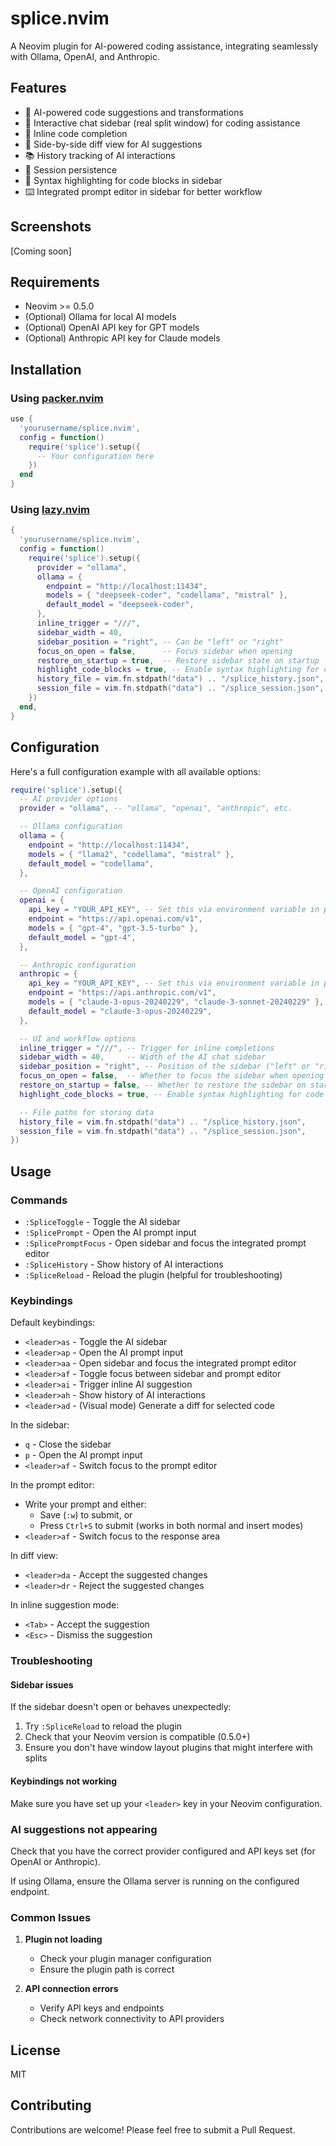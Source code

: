 # splice.nvim

A Neovim plugin for AI-powered coding assistance, integrating seamlessly with Ollama, OpenAI, and Anthropic.

## Features

- 🧠 AI-powered code suggestions and transformations
- 💬 Interactive chat sidebar (real split window) for coding assistance
- 📝 Inline code completion
- 🔄 Side-by-side diff view for AI suggestions
- 📚 History tracking of AI interactions
- 🔄 Session persistence
- 🎨 Syntax highlighting for code blocks in sidebar
- ⌨️ Integrated prompt editor in sidebar for better workflow

## Screenshots

[Coming soon]

## Requirements

- Neovim >= 0.5.0
- (Optional) Ollama for local AI models
- (Optional) OpenAI API key for GPT models
- (Optional) Anthropic API key for Claude models

## Installation

### Using [packer.nvim](https://github.com/wbthomason/packer.nvim)

```lua
use {
  'yourusername/splice.nvim',
  config = function()
    require('splice').setup({
      -- Your configuration here
    })
  end
}
```

### Using [lazy.nvim](https://github.com/folke/lazy.nvim)

```lua
{
  'yourusername/splice.nvim',
  config = function()
    require('splice').setup({
      provider = "ollama",
      ollama = {
        endpoint = "http://localhost:11434",
        models = { "deepseek-coder", "codellama", "mistral" },
        default_model = "deepseek-coder",
      },
      inline_trigger = "///",
      sidebar_width = 40,
      sidebar_position = "right", -- Can be "left" or "right"
      focus_on_open = false,      -- Focus sidebar when opening
      restore_on_startup = true,  -- Restore sidebar state on startup
      highlight_code_blocks = true, -- Enable syntax highlighting for code blocks in sidebar
      history_file = vim.fn.stdpath("data") .. "/splice_history.json",
      session_file = vim.fn.stdpath("data") .. "/splice_session.json",
    })
  end,
}
```

## Configuration

Here's a full configuration example with all available options:

```lua
require('splice').setup({
  -- AI provider options
  provider = "ollama", -- "ollama", "openai", "anthropic", etc.

  -- Ollama configuration
  ollama = {
    endpoint = "http://localhost:11434",
    models = { "llama2", "codellama", "mistral" },
    default_model = "codellama",
  },

  -- OpenAI configuration
  openai = {
    api_key = "YOUR_API_KEY", -- Set this via environment variable in production
    endpoint = "https://api.openai.com/v1",
    models = { "gpt-4", "gpt-3.5-turbo" },
    default_model = "gpt-4",
  },

  -- Anthropic configuration
  anthropic = {
    api_key = "YOUR_API_KEY", -- Set this via environment variable in production
    endpoint = "https://api.anthropic.com/v1",
    models = { "claude-3-opus-20240229", "claude-3-sonnet-20240229" },
    default_model = "claude-3-opus-20240229",
  },

  -- UI and workflow options
  inline_trigger = "///", -- Trigger for inline completions
  sidebar_width = 40,     -- Width of the AI chat sidebar
  sidebar_position = "right", -- Position of the sidebar ("left" or "right")
  focus_on_open = false,  -- Whether to focus the sidebar when opening it
  restore_on_startup = false, -- Whether to restore the sidebar on startup if it was open before
  highlight_code_blocks = true, -- Enable syntax highlighting for code blocks in sidebar

  -- File paths for storing data
  history_file = vim.fn.stdpath("data") .. "/splice_history.json",
  session_file = vim.fn.stdpath("data") .. "/splice_session.json",
})
```

## Usage

### Commands

- `:SpliceToggle` - Toggle the AI sidebar
- `:SplicePrompt` - Open the AI prompt input
- `:SplicePromptFocus` - Open sidebar and focus the integrated prompt editor
- `:SpliceHistory` - Show history of AI interactions
- `:SpliceReload` - Reload the plugin (helpful for troubleshooting)

### Keybindings

Default keybindings:

- `<leader>as` - Toggle the AI sidebar
- `<leader>ap` - Open the AI prompt input
- `<leader>aa` - Open sidebar and focus the integrated prompt editor
- `<leader>af` - Toggle focus between sidebar and prompt editor
- `<leader>ai` - Trigger inline AI suggestion
- `<leader>ah` - Show history of AI interactions
- `<leader>ad` - (Visual mode) Generate a diff for selected code

In the sidebar:
- `q` - Close the sidebar
- `p` - Open the AI prompt input
- `<leader>af` - Switch focus to the prompt editor

In the prompt editor:
- Write your prompt and either:
  - Save (`:w`) to submit, or
  - Press `Ctrl+S` to submit (works in both normal and insert modes)
- `<leader>af` - Switch focus to the response area

In diff view:
- `<leader>da` - Accept the suggested changes
- `<leader>dr` - Reject the suggested changes

In inline suggestion mode:
- `<Tab>` - Accept the suggestion
- `<Esc>` - Dismiss the suggestion

### Troubleshooting

#### Sidebar issues

If the sidebar doesn't open or behaves unexpectedly:

1. Try `:SpliceReload` to reload the plugin
2. Check that your Neovim version is compatible (0.5.0+)
3. Ensure you don't have window layout plugins that might interfere with splits

#### Keybindings not working

Make sure you have set up your `<leader>` key in your Neovim configuration.

### AI suggestions not appearing

Check that you have the correct provider configured and API keys set (for OpenAI or Anthropic).

If using Ollama, ensure the Ollama server is running on the configured endpoint.

### Common Issues

1. **Plugin not loading**
   - Check your plugin manager configuration
   - Ensure the plugin path is correct

2. **API connection errors**
   - Verify API keys and endpoints
   - Check network connectivity to API providers

## License

MIT

## Contributing

Contributions are welcome! Please feel free to submit a Pull Request.

